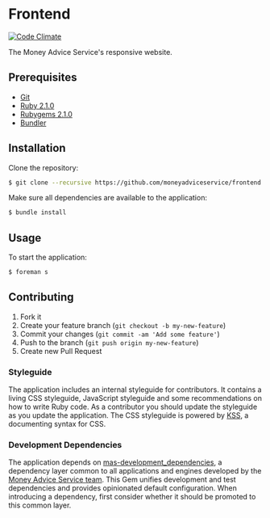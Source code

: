 # Frontend

[![Code Climate](https://codeclimate.com/github/moneyadviceservice/frontend.png)](https://codeclimate.com/github/moneyadviceservice/frontend)

The Money Advice Service's responsive website.


## Prerequisites

* [Git]
* [Ruby 2.1.0][Ruby]
* [Rubygems 2.1.0][Rubygems]
* [Bundler]


## Installation

Clone the repository:

```sh
$ git clone --recursive https://github.com/moneyadviceservice/frontend.git
```

Make sure all dependencies are available to the application:

```sh
$ bundle install
```

## Usage

To start the application:

```sh
$ foreman s
```

## Contributing

1. Fork it
2. Create your feature branch (`git checkout -b my-new-feature`)
3. Commit your changes (`git commit -am 'Add some feature'`)
4. Push to the branch (`git push origin my-new-feature`)
5. Create new Pull Request

### Styleguide

The application includes an internal styleguide for contributors. It contains a
living CSS styleguide, JavaScript styleguide and some recommendations on how to
write Ruby code. As a contributor you should update the styleguide as you update
the application. The CSS styleguide is powered by [KSS], a documenting syntax
for CSS.

### Development Dependencies

The application depends on [mas-development_dependencies], a dependency layer
common to all applications and engines developed by the
[Money Advice Service team]. This Gem unifies development and test dependencies
and provides opinionated default configuration. When introducing a dependency,
first consider whether it should be promoted to this common layer.


[bundler]: http://bundler.io
[git]: http://git-scm.com
[kss]: https://github.com/kneath/kss
[mas-development_dependencies]: https://github.com/moneyadviceservice/mas-development_dependencies
[money advice service team]: https://github.com/moneyadviceservice
[ruby]: http://www.ruby-lang.org/en
[rubygems]: http://rubygems.org
